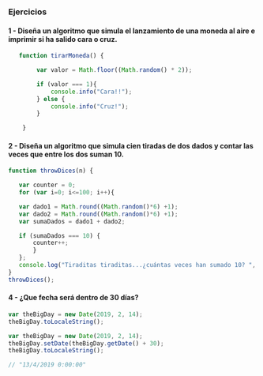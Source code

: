 ### Ejercicios
#### 1 - Diseña un algoritmo que simula el lanzamiento de una moneda al aire e imprimir si ha salido cara o cruz.

```js
   function tirarMoneda() {

        var valor = Math.floor((Math.random() * 2));

        if (valor === 1){
            console.info("Cara!!");
        } else {
            console.info("Cruz!");
        }

    }
 ```
 #### 2 - Diseña un algoritmo que simula cien tiradas de dos dados y contar las veces que entre los dos suman 10.
 
 ```js
function throwDices(n) {

	var counter = 0;
	for (var i=0; i<=100; i++){

	var dado1 = Math.round((Math.random()*6) +1);
	var dado2 = Math.round((Math.random()*6) +1);
	var sumaDados = dado1 + dado2;

	if (sumaDados === 10) {
		counter++;
		}
	};
	console.log("Tiraditas tiraditas...¿cuántas veces han sumado 10? ", +counter);
}
throwDices();
```

#### 4 - ¿Que fecha será dentro de 30 días?

```js
var theBigDay = new Date(2019, 2, 14);
theBigDay.toLocaleString();

var theBigDay = new Date(2019, 2, 14);
theBigDay.setDate(theBigDay.getDate() + 30);  
theBigDay.toLocaleString();

// "13/4/2019 0:00:00"
```




